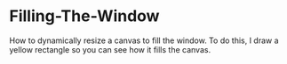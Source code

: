 # Filling-The-Window
How to dynamically resize a canvas to fill the window. To do this, I draw a yellow rectangle so you can see how it fills the canvas.
